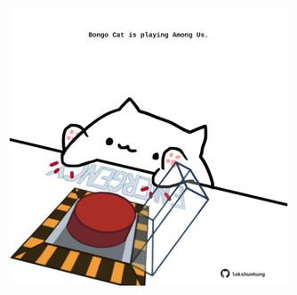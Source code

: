 <!-- built at 26/05/2024, 07:00:42 UTC -->
<p align="center">
  <img width="500" height="500" src="./ReadmeImage.svg">
</p>
